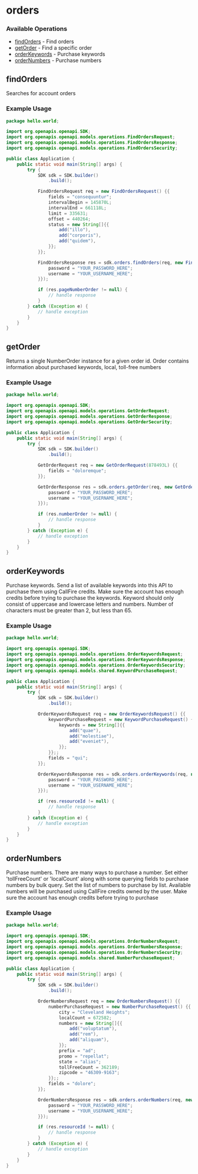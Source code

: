 # orders

### Available Operations

* [findOrders](#findorders) - Find orders
* [getOrder](#getorder) - Find a specific order
* [orderKeywords](#orderkeywords) - Purchase keywords
* [orderNumbers](#ordernumbers) - Purchase numbers

## findOrders

Searches for account orders

### Example Usage

```java
package hello.world;

import org.openapis.openapi.SDK;
import org.openapis.openapi.models.operations.FindOrdersRequest;
import org.openapis.openapi.models.operations.FindOrdersResponse;
import org.openapis.openapi.models.operations.FindOrdersSecurity;

public class Application {
    public static void main(String[] args) {
        try {
            SDK sdk = SDK.builder()
                .build();

            FindOrdersRequest req = new FindOrdersRequest() {{
                fields = "consequuntur";
                intervalBegin = 145870L;
                intervalEnd = 661118L;
                limit = 335631;
                offset = 440264;
                status = new String[]{{
                    add("illo"),
                    add("corporis"),
                    add("quidem"),
                }};
            }};            

            FindOrdersResponse res = sdk.orders.findOrders(req, new FindOrdersSecurity("eveniet", "non") {{
                password = "YOUR_PASSWORD_HERE";
                username = "YOUR_USERNAME_HERE";
            }});

            if (res.pageNumberOrder != null) {
                // handle response
            }
        } catch (Exception e) {
            // handle exception
        }
    }
}
```

## getOrder

Returns a single NumberOrder instance for a given order id. Order contains information about purchased keywords, local, toll-free numbers

### Example Usage

```java
package hello.world;

import org.openapis.openapi.SDK;
import org.openapis.openapi.models.operations.GetOrderRequest;
import org.openapis.openapi.models.operations.GetOrderResponse;
import org.openapis.openapi.models.operations.GetOrderSecurity;

public class Application {
    public static void main(String[] args) {
        try {
            SDK sdk = SDK.builder()
                .build();

            GetOrderRequest req = new GetOrderRequest(878493L) {{
                fields = "doloremque";
            }};            

            GetOrderResponse res = sdk.orders.getOrder(req, new GetOrderSecurity("iure", "ipsa") {{
                password = "YOUR_PASSWORD_HERE";
                username = "YOUR_USERNAME_HERE";
            }});

            if (res.numberOrder != null) {
                // handle response
            }
        } catch (Exception e) {
            // handle exception
        }
    }
}
```

## orderKeywords

Purchase keywords. Send a list of available keywords into this API to purchase them using CallFire credits. Make sure the account has enough credits before trying to purchase the keywords. Keyword should only consist of uppercase and lowercase letters and numbers. Number of characters must be greater than 2, but less than 65.

### Example Usage

```java
package hello.world;

import org.openapis.openapi.SDK;
import org.openapis.openapi.models.operations.OrderKeywordsRequest;
import org.openapis.openapi.models.operations.OrderKeywordsResponse;
import org.openapis.openapi.models.operations.OrderKeywordsSecurity;
import org.openapis.openapi.models.shared.KeywordPurchaseRequest;

public class Application {
    public static void main(String[] args) {
        try {
            SDK sdk = SDK.builder()
                .build();

            OrderKeywordsRequest req = new OrderKeywordsRequest() {{
                keywordPurchaseRequest = new KeywordPurchaseRequest() {{
                    keywords = new String[]{{
                        add("quae"),
                        add("molestiae"),
                        add("eveniet"),
                    }};
                }};;
                fields = "qui";
            }};            

            OrderKeywordsResponse res = sdk.orders.orderKeywords(req, new OrderKeywordsSecurity("cum", "iure") {{
                password = "YOUR_PASSWORD_HERE";
                username = "YOUR_USERNAME_HERE";
            }});

            if (res.resourceId != null) {
                // handle response
            }
        } catch (Exception e) {
            // handle exception
        }
    }
}
```

## orderNumbers

Purchase numbers. There are many ways to purchase a number. Set either 'tollFreeCount' or 'localCount' along with some querying fields to purchase numbers by bulk query. Set the list of numbers to purchase by list. Available numbers will be purchased using CallFire credits owned by the user. Make sure the account has enough credits before trying to purchase

### Example Usage

```java
package hello.world;

import org.openapis.openapi.SDK;
import org.openapis.openapi.models.operations.OrderNumbersRequest;
import org.openapis.openapi.models.operations.OrderNumbersResponse;
import org.openapis.openapi.models.operations.OrderNumbersSecurity;
import org.openapis.openapi.models.shared.NumberPurchaseRequest;

public class Application {
    public static void main(String[] args) {
        try {
            SDK sdk = SDK.builder()
                .build();

            OrderNumbersRequest req = new OrderNumbersRequest() {{
                numberPurchaseRequest = new NumberPurchaseRequest() {{
                    city = "Cleveland Heights";
                    localCount = 672582;
                    numbers = new String[]{{
                        add("voluptatum"),
                        add("rem"),
                        add("aliquam"),
                    }};
                    prefix = "ad";
                    promo = "repellat";
                    state = "alias";
                    tollFreeCount = 362189;
                    zipcode = "46309-9163";
                }};;
                fields = "dolore";
            }};            

            OrderNumbersResponse res = sdk.orders.orderNumbers(req, new OrderNumbersSecurity("dolorum", "nesciunt") {{
                password = "YOUR_PASSWORD_HERE";
                username = "YOUR_USERNAME_HERE";
            }});

            if (res.resourceId != null) {
                // handle response
            }
        } catch (Exception e) {
            // handle exception
        }
    }
}
```
